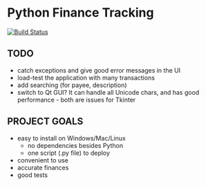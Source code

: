 Python Finance Tracking
=======================

[![Build Status](https://travis-ci.com/bcail/python_finance_tracking.svg?branch=master)](https://travis-ci.com/bcail/python_finance_tracking)

TODO
----
- catch exceptions and give good error messages in the UI
- load-test the application with many transactions
- add searching (for payee, description)
- switch to Qt GUI? It can handle all Unicode chars, and has good performance - both are issues for Tkinter

PROJECT GOALS
-------------
- easy to install on Windows/Mac/Linux
  * no dependencies besides Python
  * one script (.py file) to deploy
- convenient to use
- accurate finances
- good tests

